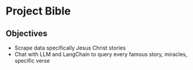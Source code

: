 # Project Bible
## Objectives
  * Scrape data specifically Jesus Christ stories
  * Chat with LLM and LangChain to query every famous story, miracles, specific verse
